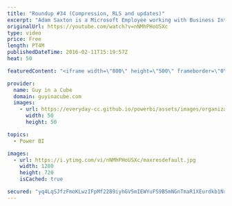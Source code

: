 ```yaml
---
title: "Roundup #34 (Compression, RLS and updates)"
excerpt: "Adam Saxton is a Microsoft Employee working with Business Intelligence products.  We start with a new content pack for Power BI for Insightly CRM. We got a new preview of the Mobile Report Publisher for Reporting Services. Matt Allington talks about a compression tip for Power Pivot. Patrick LeBlanc"
originalUrl: https://youtube.com/watch?v=nNMhPHoUSXc
type: video
price: Free
length: PT4M
publishedDateTime: 2016-02-11T15:19:57Z
heat: 50

featuredContent: "<iframe width=\"800\" height=\"500\" frameborder=\"0\" src=\"https://www.youtube.com/embed/nNMhPHoUSXc\" allow=\"accelerometer; autoplay; encrypted-media; gyroscope; picture-in-picture\" allowfullscreen></iframe>"

provider:
  name: Guy in a Cube
  domain: guyinacube.com
  images:
    - url: https://everyday-cc.github.io/powerbi/assets/images/organizations/guyinacube.com-50x50.jpg
      width: 50
      height: 50

topics:
  - Power BI

images:
  - url: https://i.ytimg.com/vi/nNMhPHoUSXc/maxresdefault.jpg
    width: 1280
    height: 720
    isCached: true

secured: "yq4LqSJfzFmoKLwzIFpMf22B9iyhGV5mIEWYuFS9B5mNGnTmaR1XEurdkb1Nr4g08qKopGfMGVNInoG9PAFxB6ahm5R6pH74XsfZjZnV7tyKCob6cWIGn9SzQmW6gI4QIJnMyf8HlX6rfUKmubkacMV4qhGZ4AY0F+Z8T38qozeblfcwoJGLZoGTHE7aIYLhloEPXSTtUt+lxgWlp+QYrgh3l8rSGWuN8vi+6t0gXoc3BELpkoURYOHioHRuIKVxotTPjJyNp9GJYJK53bZ6ED+kNMa3XktX9Ou8xefQZN4BdGPD0uktbJhfSrAYc7yTdI++wK3BSv47lkQxZqZ8Gi1+F+IbWYQECo27opFtTbW874GBnF/6vRgeo9uLIVsVn1j0MroWlqgJQz/XcLfkG44On6BTdZR0QYvx5lXyvdY=;OkSqiJr1bGqWHAMuRGOLTA=="
---
```


